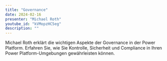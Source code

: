 ```yaml
---
title: "Governance"
date: 2024-02-16
presenter: "Michael Roth"
youtube_id: "kVMopzHC5eg"
description: ""
---
```


Michael Roth erklärt die wichtigen Aspekte der Governance in der Power Platform. Erfahren Sie, wie Sie Kontrolle, Sicherheit und Compliance in Ihren Power Platform-Umgebungen gewährleisten können.
